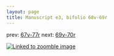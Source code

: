 ```yaml
---
layout: page
title: Manuscript e3, bifolio 68v-69r
---
```


prev: [67v-77r](../67v-77r/) next: [69v-70r](../69v-70r/)



[![Linked to zoomble image](http://www.homermultitext.org/iipsrv?IIIF=/project/homer/pyramidal/deepzoom/hmt/e3bifolio/v1/E3_68v_69r.tif/full/2000,/0/default.jpg)](http://www.homermultitext.org/ict2/?urn=urn:cite2:hmt:e3bifolio.v1:E3_68v_69r)

